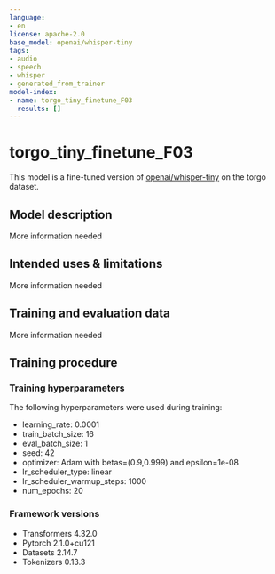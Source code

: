 ```yaml
---
language:
- en
license: apache-2.0
base_model: openai/whisper-tiny
tags:
- audio
- speech
- whisper
- generated_from_trainer
model-index:
- name: torgo_tiny_finetune_F03
  results: []
---
```


<!-- This model card has been generated automatically according to the information the Trainer had access to. You
should probably proofread and complete it, then remove this comment. -->

# torgo_tiny_finetune_F03

This model is a fine-tuned version of [openai/whisper-tiny](https://huggingface.co/openai/whisper-tiny) on the torgo dataset.

## Model description

More information needed

## Intended uses & limitations

More information needed

## Training and evaluation data

More information needed

## Training procedure

### Training hyperparameters

The following hyperparameters were used during training:
- learning_rate: 0.0001
- train_batch_size: 16
- eval_batch_size: 1
- seed: 42
- optimizer: Adam with betas=(0.9,0.999) and epsilon=1e-08
- lr_scheduler_type: linear
- lr_scheduler_warmup_steps: 1000
- num_epochs: 20

### Framework versions

- Transformers 4.32.0
- Pytorch 2.1.0+cu121
- Datasets 2.14.7
- Tokenizers 0.13.3
